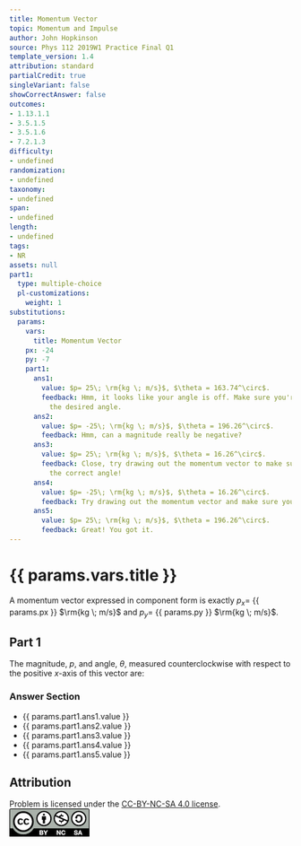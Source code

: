 ```yaml
---
title: Momentum Vector
topic: Momentum and Impulse
author: John Hopkinson
source: Phys 112 2019W1 Practice Final Q1
template_version: 1.4
attribution: standard
partialCredit: true
singleVariant: false
showCorrectAnswer: false
outcomes:
- 1.13.1.1
- 3.5.1.5
- 3.5.1.6
- 7.2.1.3
difficulty:
- undefined
randomization:
- undefined
taxonomy:
- undefined
span:
- undefined
length:
- undefined
tags:
- NR
assets: null
part1:
  type: multiple-choice
  pl-customizations:
    weight: 1
substitutions:
  params:
    vars:
      title: Momentum Vector
    px: -24
    py: -7
    part1:
      ans1:
        value: $p= 25\; \rm{kg \; m/s}$, $\theta = 163.74^\circ$.
        feedback: Hmm, it looks like your angle is off. Make sure you're calculating
          the desired angle.
      ans2:
        value: $p= -25\; \rm{kg \; m/s}$, $\theta = 196.26^\circ$.
        feedback: Hmm, can a magnitude really be negative?
      ans3:
        value: $p= 25\; \rm{kg \; m/s}$, $\theta = 16.26^\circ$.
        feedback: Close, try drawing out the momentum vector to make sure you have
          the correct angle!
      ans4:
        value: $p= -25\; \rm{kg \; m/s}$, $\theta = 16.26^\circ$.
        feedback: Try drawing out the momentum vector and make sure your answers match!
      ans5:
        value: $p= 25\; \rm{kg \; m/s}$, $\theta = 196.26^\circ$.
        feedback: Great! You got it.
---
```

# {{ params.vars.title }}
A momentum vector expressed in component form is exactly $p_x =$ {{ params.px }} $\rm{kg \; m/s}$ and $p_y =$ {{ params.py }} $\rm{kg \; m/s}$.

## Part 1

The magnitude, $p$, and angle, $\theta$, measured counterclockwise with respect to the positive $x$-axis of this vector are:

### Answer Section

- {{ params.part1.ans1.value }}
- {{ params.part1.ans2.value }}
- {{ params.part1.ans3.value }}
- {{ params.part1.ans4.value }}
- {{ params.part1.ans5.value }}

## Attribution

Problem is licensed under the [CC-BY-NC-SA 4.0 license](https://creativecommons.org/licenses/by-nc-sa/4.0/).<br> ![The Creative Commons 4.0 license requiring attribution-BY, non-commercial-NC, and share-alike-SA license.](https://raw.githubusercontent.com/firasm/bits/master/by-nc-sa.png)